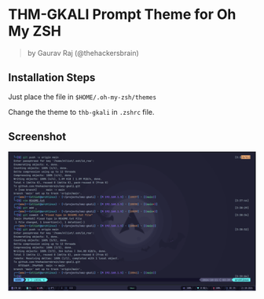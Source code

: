 # THM-GKALI Prompt Theme for Oh My ZSH
>  by Gaurav Raj (@thehackersbrain)

## Installation Steps
Just place the file in `$HOME/.oh-my-zsh/themes`

Change the theme to `thb-gkali` in `.zshrc` file.

## Screenshot
![Banner](https://raw.githubusercontent.com/thehackersbrain/omz-gkali/refs/heads/main/screenshot/thb-gkali.png)
